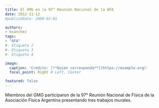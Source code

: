 ```yaml
---
title: El GMG en la 97° Reunión Nacional de la AFA
date: 2012-11-12
#publishDate: 2000-01-01

authors:
- msanchez
tags:
- "AFA"
#- Etiqueta 2
#- Etiqueta 3
#- Etiqueta 4

image:
  caption: 'Crédito: [**Quien corresponda**](https://example.org)'
  focal_point: Right # Left, Center

featured: false
---
```


Miembros del GMG participaron de la 97° Reunión Nacional de Física de la Asociación Física Argentina presentando tres trabajos murales.

<!--more-->
